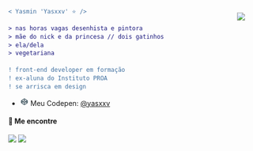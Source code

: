 
<img align="right" height="250" style="padding: 25px" src="https://media3.giphy.com/media/UEGwYCVTBFa9tJEf66/giphy.gif?cid=ecf05e47xri74c8bjoamwxekjsnchr80a4jxrhalgqhshsdx&rid=giphy.gif&ct=g"/>

```diff
< Yasmin 'Yasxxv' ⭐ />

> nas horas vagas desenhista e pintora
> mãe do nick e da princesa // dois gatinhos
> ela/dela
> vegetariana
 
! front-end developer em formação
! ex-aluna do Instituto PROA
! se arrisca em design
```

- <img src="codepen.png" width="17px"> Meu Codepen: <a href="https://codepen.io/yasxxv" target="_blank">@yasxxv</a>
 
#### 🔗 Me encontre

<a href="https://www.linkedin.com/in/yasminbenicio/"><img src="https://img.shields.io/badge/LinkedIn-0077B5?style=for-the-badge&logo=linkedin&logoColor=white"></img></a>
<a href="https://instagram.com/littleyaxx?utm_medium=copy_link"><img src="https://img.shields.io/badge/Instagram-E4405F?style=for-the-badge&logo=instagram&logoColor=white"></img></a>
<!--
**yasxxv/yasxxv** is a ✨ _special_ ✨ repository because its `README.md` (this file) appears on your GitHub profile.

<img align="right" height="170" style="margin: 25px" src="https://media3.giphy.com/media/2yrwORnQHLFXzoTQHj/giphy.gif?cid=ecf05e47gvbyg9bgc03aqc2r7fppbutq275ajy6umw2fu44g&rid=giphy.gif&ct=g"/>

Here are some ideas to get you started:

- 🔭 I’m currently working on ...
- 🌱 I’m currently learning ...
- 👯 I’m looking to collaborate on ...
- 🤔 I’m looking for help with ...
- 💬 Ask me about ...
- 📫 How to reach me: ...
- 😄 Pronouns: ...
- ⚡ Fun fact: ...
-->
